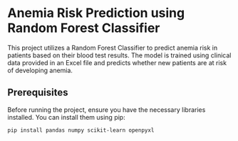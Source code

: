 # Anemia Risk Prediction using Random Forest Classifier

This project utilizes a Random Forest Classifier to predict anemia risk in patients based on their blood test results. The model is trained using clinical data provided in an Excel file and predicts whether new patients are at risk of developing anemia.

## Prerequisites

Before running the project, ensure you have the necessary libraries installed. You can install them using pip:

```bash
pip install pandas numpy scikit-learn openpyxl
